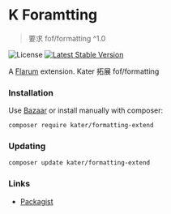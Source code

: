 # K Foramtting
> 要求 fof/formatting ^1.0

![License](https://img.shields.io/badge/license-MIT-blue.svg) [![Latest Stable Version](https://img.shields.io/packagist/v/kater/formatting-extend.svg)](https://packagist.org/packages/kater/formatting-extend)

A [Flarum](http://flarum.org) extension. Kater 拓展 fof/formatting 

### Installation

Use [Bazaar](https://discuss.flarum.org/d/5151-flagrow-bazaar-the-extension-marketplace) or install manually with composer:

```sh
composer require kater/formatting-extend
```

### Updating

```sh
composer update kater/formatting-extend
```

### Links

- [Packagist](https://packagist.org/packages/kater/formatting-extend)
